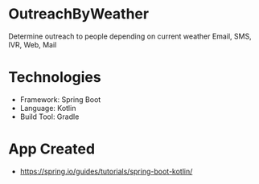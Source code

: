 # OutreachByWeather
Determine outreach to people depending on current weather
Email, SMS, IVR, Web, Mail

# Technologies
* Framework: Spring Boot
* Language: Kotlin
* Build Tool: Gradle

# App Created
* https://spring.io/guides/tutorials/spring-boot-kotlin/
